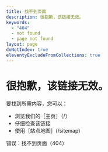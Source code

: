 ```yaml
---
title: 找不到页面
description: 很抱歉，该链接无效。
keywords:
  - "404"
  - not found
  - page not found
layout: page
doNotIndex: true
eleventyExcludeFromCollections: true
---
```

# 很抱歉，该链接无效。

要找到所需内容，您可以：

* 浏览我们的［主页］（/）
* 仔细检查该链接
* 使用［站点地图］(/sitemap)

错误：找不到页面（404）